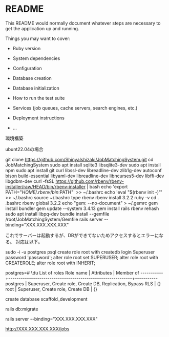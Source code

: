 # README

This README would normally document whatever steps are necessary to get the
application up and running.

Things you may want to cover:

* Ruby version

* System dependencies

* Configuration

* Database creation

* Database initialization

* How to run the test suite

* Services (job queues, cache servers, search engines, etc.)

* Deployment instructions

* ...


環境構築

ubunt22.04の場合

git clone https://github.com/ShinyaIshizaki/JobMatchingSystem.git
cd JobMatchingSystem
sudo apt install sqlite3 libsqlite3-dev
sudo apt install npm
sudo apt install git curl libssl-dev libreadline-dev zlib1g-dev autoconf bison build-essential libyaml-dev libreadline-dev libncurses5-dev libffi-dev libgdbm-dev
curl -fsSL https://github.com/rbenv/rbenv-installer/raw/HEAD/bin/rbenv-installer | bash
echo 'export PATH="$HOME/.rbenv/bin:$PATH"' >> ~/.bashrc
echo 'eval "$(rbenv init -)"' >> ~/.bashrc
source ~/.bashrc
type rbenv
rbenv install 3.2.2
ruby -v
cd
. .bashrc
rbenv global 3.2.2
echo "gem: --no-document" > ~/.gemrc
gem install bundler
gem update --system 3.4.13
gem install rails
rbenv rehash
sudo apt install libpq-dev
bundle install --gemfile /root/JobMatchingSystem/Gemfile
rails server --binding="XXX.XXX.XXX.XXX"

これでサーバーは起動するが、DBができてないためアクセスするとエラーになる。
対応は以下。

sudo -i -u postgres
psql
create role root with createdb login Superuser password 'password';
alter role root set SUPERUSER;
alter role root with CREATEROLE;
alter role root with INHERIT;


postgres=# \du
                                   List of roles
 Role name |                         Attributes                         | Member of
-----------+------------------------------------------------------------+-----------
 postgres  | Superuser, Create role, Create DB, Replication, Bypass RLS | {}
 root      | Superuser, Create role, Create DB                          | {}
 
create database scaffold_development

rails db:migrate

rails server --binding="XXX.XXX.XXX.XXX"

http://XXX.XXX.XXX.XXX/jobs
